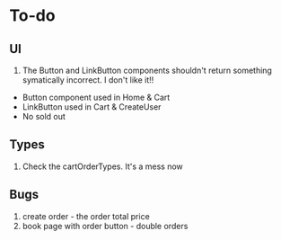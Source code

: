 # To-do

## UI

1. The Button and LinkButton components shouldn't return something symatically incorrect. I don't like it!!

- Button component used in Home & Cart
- LinkButton used in Cart & CreateUser
- No sold out

## Types

1. Check the cartOrderTypes. It's a mess now

## Bugs

1. create order - the order total price
2. book page with order button - double orders
